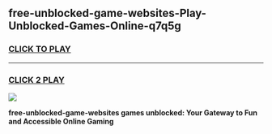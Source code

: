
## free-unblocked-game-websites-Play-Unblocked-Games-Online-q7q5g
<h3>
<a href="https://premium76.site?title=free-unblocked-game-websites&ref=24A">CLICK TO PLAY</a></h3>
<hr>

<h3>
<a href="https://premium76.site?title=free-unblocked-game-websites&ref=24A">CLICK 2 PLAY</a>
  
</h3>

<a href="https://premium76.site?title=free-unblocked-game-websites&ref=24A"><img src="https://clearcache.store/games.png"></a>


**free-unblocked-game-websites games unblocked: Your Gateway to Fun and Accessible Online Gaming**
